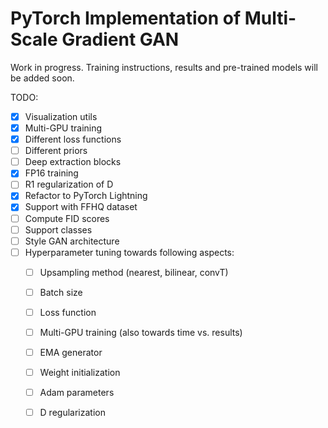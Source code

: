 PyTorch Implementation of Multi-Scale Gradient GAN
==================================================

Work in progress. Training instructions, results and pre-trained models will be added soon.


TODO:
- [x] Visualization utils
- [x] Multi-GPU training
- [x] Different loss functions
- [ ] Different priors
- [ ] Deep extraction blocks
- [x] FP16 training
- [ ] R1 regularization of D
- [x] Refactor to PyTorch Lightning
- [x] Support with FFHQ dataset
- [ ] Compute FID scores
- [ ] Support classes
- [ ] Style GAN architecture
- [ ] Hyperparameter tuning towards following aspects:
    - [ ] Upsampling method (nearest, bilinear, convT)
    - [ ] Batch size
    - [ ] Loss function
    - [ ] Multi-GPU training (also towards time vs. results)
    - [ ] EMA generator
    - [ ] Weight initialization
    - [ ] Adam parameters
    - [ ] D regularization
    